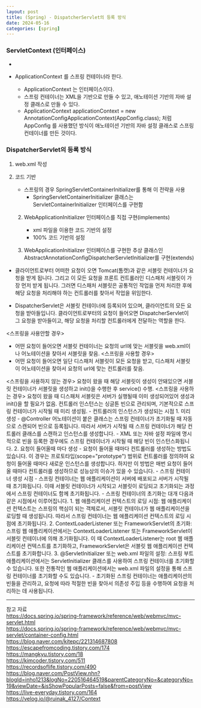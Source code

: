 ```yaml
---
layout: post
title: (Spring) - DispatcherServlet의 등록 방식
date: 2024-05-16
categories: [spring]
---
```

### ServletContext (인터페이스)
- 




- ApplicationContext 를 스프링 컨테이너라 한다.
    - ApplicationContext 는 인터페이스이다.
    - 스프링 컨테이너는 XML을 기반으로 만들 수 있고, 애노테이션 기반의 자바 설정 클래스로 만들 수 있다.
    - ApplicationContext applicationContext =
new AnnotationConfigApplicationContext(AppConfig.class); 처럼 AppConfig 를 사용했던 방식이 애노테이션 기반의 자바 설정 클래스로 스프링 컨테이너를 만든 것이다.




### DispatcherServlet의 등록 방식
1. web.xml 작성

2. 코드 기반
    - 스프링의 경우 SpringServletContainerInitializer를 통해 이 전략을 사용
        - SpringServletContainerInitializer 클래스는 ServletContainerInitializer 인터페이스를 구현함
    2. WebApplicationInitializer 인터페이스를 직접 구현(implements)
        - xml 파일을 이용한 코드 기반의 설정
        - 100% 코드 기반의 설정

    3. WebApplicationInitializer 인터페이스를 구현한 추상 클래스인 AbstractAnnotationConfigDispatcherServletInitializer를 구현(extends)


- 클라이언트로부터 어떠한 요청이 오면 Tomcat(톰캣)과 같은 서블릿 컨테이너가 요청을 받게 됩니다. 그리고 이 모든 요청을 프론트 컨트롤러인 디스패처 서블릿이 가장 먼저 받게 됩니다. 그러면 디스패처 서블릿은 공통적인 작업을 먼저 처리한 후에 해당 요청을 처리해야 하는 컨트롤러를 찾아서 작업을 위임한다.


- DispatcherServlet은 서블릿 컨테이너에 등록되어 있으며, 클라이언트의 모든 요청을 받아들입니다. 클라이언트로부터의 요청이 들어오면 DispatcherServlet이 그 요청을 받아들이고, 해당 요청을 처리할 컨트롤러에게 전달하는 역할을 한다.


<스프링을 사용안할 경우>
- 어떤 요청이 들어오면 서블릿 컨테이너는 요청의 url에 맞는 서블릿을 web.xml이나 어노테이션을 찾아서 서블릿을 찾음.
<스프링을 사용할 경우>
- 어떤 요청이 들어오면 일단 디스패처 서블릿이 모든 요청을 받고, 디스패처 서블릿이 어노테이션을 찾아서 요청의 url에 맞는 컨트롤러를 찾음.


<스프링을 사용하지 않는 경우> 
요청이 왔을 때 해당 서블릿이 생성이 안돼있으면 서블릿 컨테이너가 서블릿을 생성하고 init()을 수행한 후 service() 수행.
<스프링을 사용하는 경우>
요청이 왔을 때 디스패처 서블릿은 서버가 실행될때 이미 생성되어있어 생성과 init()을 할 필요가 없음. 컨트롤러 인스턴스는 싱글톤 빈으로 관리되며, 기본적으로 스프링 컨테이너가 시작될 때 미리 생성됨.
    - 컨트롤러의 인스턴스가 생성되는 시점
        1. 미리 생성
            - @Controller 어노테이션이 붙은 클래스는 스프링 컨테이너가 초기화될 때 자동으로 스캔되어 빈으로 등록됩니다. 따라서 서버가 시작될 때 스프링 컨테이너가 해당 컨트롤러 클래스를 스캔하고 인스턴스를 생성합니다.
            - XML 또는 자바 설정 파일에 명시적으로 빈을 등록한 경우에도 스프링 컨테이너가 시작될 때 해당 빈이 인스턴스화됩니다.
        2. 요청이 들어올때 마다 생성
            - 요청이 들어올 때마다 컨트롤러를 생성하는 방법도 있습니다. 이 경우는 프로토타입(scope="prototype") 범위로 컨트롤러를 정의하여 요청이 들어올 때마다 새로운 인스턴스를 생성합니다. 하지만 이 방법은 매번 요청이 들어올 때마다 컨트롤러를 생성하므로 성능상의 이슈가 있을 수 있습니다.
    - 스프링 컨테이너 생성 시점
        - 스프링 컨테이너는 웹 애플리케이션이 서버에 배포되고 서버가 시작될 때 초기화됩니다. 이때 서블릿 컨테이너가 시작되고 서블릿이 로딩되고 초기화되는 과정에서 스프링 컨테이너도 함께 초기화됩니다.
        - 스프링 컨테이너의 초기화는 대개 다음과 같은 시점에서 이루어집니다.
            1. 웹 애플리케이션 컨텍스트의 로딩 시점: 웹 애플리케이션 컨텍스트는 스프링의 핵심이 되는 객체로서, 서블릿 컨테이너가 웹 애플리케이션을 로딩할 때 생성됩니다. 따라서 스프링 컨테이너는 웹 애플리케이션 컨텍스트의 로딩 시점에 초기화됩니다.
            2. ContextLoaderListener 또는 FrameworkServlet의 초기화: 스프링 웹 애플리케이션에서는 ContextLoaderListener 또는 FrameworkServlet이 서블릿 컨테이너에 의해 초기화됩니다. 이 때 ContextLoaderListener는 root 웹 애플리케이션 컨텍스트를 초기화하고, FrameworkServlet은 서블릿 웹 애플리케이션 컨텍스트를 초기화합니다.
            3. @ServletInitializer 또는 web.xml 파일의 설정: 스프링 부트 애플리케이션에서는 ServletInitializer 클래스를 사용하여 스프링 컨테이너를 초기화할 수 있습니다. 또한 전통적인 웹 애플리케이션에서는 web.xml 파일의 설정을 통해 스프링 컨테이너를 초기화할 수도 있습니다.
        - 초기화된 스프링 컨테이너는 애플리케이션의 빈들을 관리하고, 요청에 따라 적절한 빈을 찾아서 의존성 주입 등을 수행하여 요청을 처리하는 데 사용됩니다.





---
참고 자료  
https://docs.spring.io/spring-framework/reference/web/webmvc/mvc-servlet.html  
https://docs.spring.io/spring-framework/reference/web/webmvc/mvc-servlet/container-config.html  
https://blog.naver.com/kitepc/221314687808  
https://escapefromcoding.tistory.com/174  
https://mangkyu.tistory.com/18  
https://kimcoder.tistory.com/511  
https://recordsoflife.tistory.com/490  
https://blog.naver.com/PostView.nhn?blogId=inho1213&logNo=220516464519&parentCategoryNo=&categoryNo=19&viewDate=&isShowPopularPosts=false&from=postView  
https://live-everyday.tistory.com/164  
https://velog.io/@ruinak_4127/Context  
